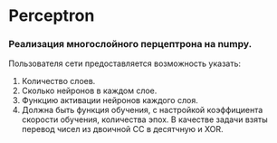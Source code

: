 # Perceptron
### Реализация многослойного перцептрона на numpy.
Пользователя сети предоставляется возможность указать: 
1. Количество слоев. 
2. Сколько нейронов в каждом слое. 
3. Функцию активации нейронов каждого слоя. 
4. Должна быть функция обучения, с настройкой коэффициента скорости обучения, количества эпох.
В качестве задачи взяты перевод чисел из двоичной СС в десятчную и XOR.
